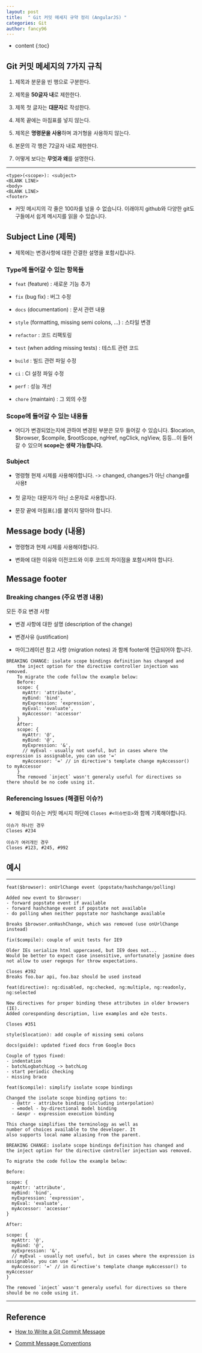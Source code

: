 ```yaml
---
layout: post
title:  " Git 커밋 메세지 규약 정리 (AngularJS) "
categories: Git
author: fancy96
---
```

* content
{:toc}

## Git 커밋 메세지의 7가지 규칙

1. 제목과 분문을 빈 행으로 구분한다.

2. 제목을 **50글자 내**로 제한한다.

3. 제목 첫 글자는 **대문자**로 작성한다.

4. 제목 끝에는 마침표를 넣지 않는다.

5. 제목은 **명령문을 사용**하며 과거형을 사용하지 않는다.

6. 본문의 각 행은 72글자 내로 제한한다.

7. 어떻게 보다는 **무엇과 왜**를 설명한다.

---

```
<type>(<scope>): <subject>
<BLANK LINE>
<body>
<BLANK LINE>
<footer>
```

* 커밋 메시지의 각 줄은 100자를 넘을 수 없습니다. 이래야지 github와 다양한 git도구들에서 쉽게 메시지를 읽을 수 있습니다.

## Subject Line (제목)

* 제목에는 변경사항에 대한 간결한 설명을 포함시킵니다.

### Type에 들어갈 수 있는 항목들 

* `feat` (feature) : 새로운 기능 추가

* `fix` (bug fix) : 버그 수정

* `docs` (documentation) : 문서 관련 내용

* `style` (formatting, missing semi colons, …) : 스타일 변경

* `refactor` : 코드 리팩토링

* `test` (when adding missing tests) : 테스트 관련 코드

* `build` : 빌드 관련 파일 수정

* `ci` : CI 설정 파일 수정

* `perf` : 성능 개선

* `chore` (maintain) : 그 외의 수정

### Scope에 들어갈 수 있는 내용들

* 어디가 변경되었는지에 관하여 변경된 부분은 모두 들어갈 수 있습니다. $location, $browser, $compile, $rootScope, ngHref, ngClick, ngView, 등등...이 들어갈 수 있으며 **scope는 생략 가능합니다.**

### Subject

* 명령형 현제 시제를 사용해야합니다. -> changed, changes가 아닌 change를 사용❗

* 첫 글자는 대문자가 아닌 소문자로 사용합니다.

* 문장 끝에 마침표(.)를 붙이지 말아야 합니다.

## Message body (내용)

* 명령형과 현제 시제를 사용해야합니다.

* 변화에 대한 이유와 이전코드와 이후 코드의 차이점을 포함시켜야 합니다.

## Message footer

### Breaking changes (주요 변경 내용)

모든 주요 변경 사항

* 변경 사항에 대한 설명 (description of the change)

* 변경사유 (justification)

* 마이그레이션 참고 사항 (migration notes) 과 함께 footer에 언급되어야 합니다.

```
BREAKING CHANGE: isolate scope bindings definition has changed and
    the inject option for the directive controller injection was removed.
    To migrate the code follow the example below:
    Before:
    scope: {
      myAttr: 'attribute',
      myBind: 'bind',
      myExpression: 'expression',
      myEval: 'evaluate',
      myAccessor: 'accessor'
    }
    After:
    scope: {
      myAttr: '@',
      myBind: '@',
      myExpression: '&',
      // myEval - usually not useful, but in cases where the expression is assignable, you can use '='
      myAccessor: '=' // in directive's template change myAccessor() to myAccessor
    }
    The removed `inject` wasn't generaly useful for directives so there should be no code using it.
```

### Referencing Issues (해결된 이슈?)

* 해결되 이슈는 커밋 메시지 하단에 `Closes #<이슈번호>`와 함께 기록해야합니다.

```
이슈가 하나인 경우
Closes #234

이슈가 여러개인 경우
Closes #123, #245, #992
```

## 예시

---

```
feat($browser): onUrlChange event (popstate/hashchange/polling)

Added new event to $browser:
- forward popstate event if available
- forward hashchange event if popstate not available
- do polling when neither popstate nor hashchange available

Breaks $browser.onHashChange, which was removed (use onUrlChange instead)

```

```
fix($compile): couple of unit tests for IE9

Older IEs serialize html uppercased, but IE9 does not...
Would be better to expect case insensitive, unfortunately jasmine does
not allow to user regexps for throw expectations.

Closes #392
Breaks foo.bar api, foo.baz should be used instead

```

```
feat(directive): ng:disabled, ng:checked, ng:multiple, ng:readonly, ng:selected

New directives for proper binding these attributes in older browsers (IE).
Added coresponding description, live examples and e2e tests.

Closes #351

```

```
style($location): add couple of missing semi colons

```

```
docs(guide): updated fixed docs from Google Docs

Couple of typos fixed:
- indentation
- batchLogbatchLog -> batchLog
- start periodic checking
- missing brace

```

```
feat($compile): simplify isolate scope bindings

Changed the isolate scope binding options to:
  - @attr - attribute binding (including interpolation)
  - =model - by-directional model binding
  - &expr - expression execution binding

This change simplifies the terminology as well as
number of choices available to the developer. It
also supports local name aliasing from the parent.

BREAKING CHANGE: isolate scope bindings definition has changed and
the inject option for the directive controller injection was removed.

To migrate the code follow the example below:

Before:

scope: {
  myAttr: 'attribute',
  myBind: 'bind',
  myExpression: 'expression',
  myEval: 'evaluate',
  myAccessor: 'accessor'
}

After:

scope: {
  myAttr: '@',
  myBind: '@',
  myExpression: '&',
  // myEval - usually not useful, but in cases where the expression is assignable, you can use '='
  myAccessor: '=' // in directive's template change myAccessor() to myAccessor
}

The removed `inject` wasn't generaly useful for directives so there should be no code using it.
```

---

## Reference

* [How to Write a Git Commit Message](https://cbea.ms/git-commit/)

* [Commit Message Conventions](https://gist.github.com/stephenparish/9941e89d80e2bc58a153)
